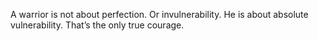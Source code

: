A warrior is not about perfection. Or invulnerability. He is about absolute
vulnerability. That’s the only true courage.